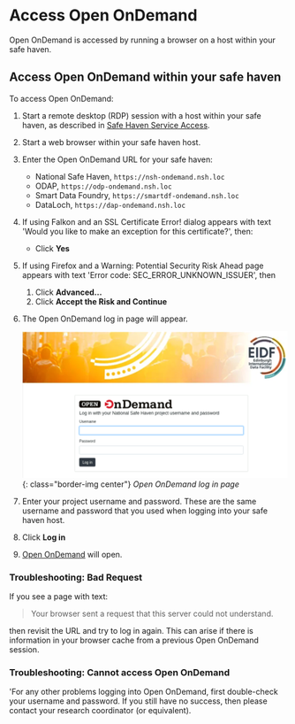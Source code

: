 # Access Open OnDemand

Open OnDemand is accessed by running a browser on a host within your safe haven.

## Access Open OnDemand within your safe haven

To access Open OnDemand:

1. Start a remote desktop (RDP) session with a host within your safe haven, as described in [Safe Haven Service Access](../../safe-haven-access/).
1. Start a web browser within your safe haven host.
1. Enter the Open OnDemand URL for your safe haven:
    * National Safe Haven, `https://nsh-ondemand.nsh.loc`
    * ODAP, `https://odp-ondemand.nsh.loc`
    * Smart Data Foundry, `https://smartdf-ondemand.nsh.loc`
    * DataLoch, `https://dap-ondemand.nsh.loc`
1. If using Falkon and an SSL Certificate Error! dialog appears with text 'Would you like to make an exception for this certificate?', then:
    * Click **Yes**
1. If using Firefox and a Warning: Potential Security Risk Ahead page appears with text 'Error code: SEC_ERROR_UNKNOWN_ISSUER', then
    1. Click **Advanced...**
    1. Click **Accept the Risk and Continue**
1. The Open OnDemand log in page will appear.

    ![Open OnDemand log in page](../../images/open-ondemand/login-page.png){: class="border-img center"} *Open OnDemand log in page*

1. Enter your project username and password. These are the same username and password that you used when logging into your safe haven host.
1. Click **Log in**
1. [Open OnDemand](./portal.md) will open.

### Troubleshooting: Bad Request

If you see a page with text:

> Your browser sent a request that this server could not understand.

then revisit the URL and try to log in again. This can arise if there is information in your browser cache from a previous Open OnDemand session.

### Troubleshooting: Cannot access Open OnDemand

'For any other problems logging into Open OnDemand, first double-check your username and password. If you still have no success, then please contact your research coordinator (or equivalent).

